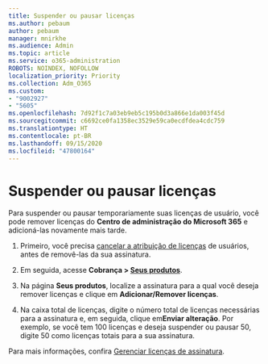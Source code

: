 ```yaml
---
title: Suspender ou pausar licenças
ms.author: pebaum
author: pebaum
manager: mnirkhe
ms.audience: Admin
ms.topic: article
ms.service: o365-administration
ROBOTS: NOINDEX, NOFOLLOW
localization_priority: Priority
ms.collection: Adm_O365
ms.custom:
- "9002927"
- "5605"
ms.openlocfilehash: 7d92f1c7a03eb9eb5c195b0d3a866e1da003f45d
ms.sourcegitcommit: c6692ce0fa1358ec3529e59ca0ecdfdea4cdc759
ms.translationtype: HT
ms.contentlocale: pt-BR
ms.lasthandoff: 09/15/2020
ms.locfileid: "47800164"
---
```

# <a name="suspend-or-pause-licenses"></a>Suspender ou pausar licenças

Para suspender ou pausar temporariamente suas licenças de usuário, você pode remover licenças do **Centro de administração do Microsoft 365** e adicioná-las novamente mais tarde.

1. Primeiro, você precisa [cancelar a atribuição de licenças](https://docs.microsoft.com/microsoft-365/admin/manage/remove-licenses-from-users?view=o365-worldwide) de usuários, antes de removê-las da sua assinatura.

2. Em seguida, acesse **Cobrança > [Seus produtos](https://go.microsoft.com/fwlink/p/?linkid=842054)**.

3. Na página **Seus produtos**, localize a assinatura para a qual você deseja remover licenças e clique em **Adicionar/Remover licenças**.

4. Na caixa total de licenças, digite o número total de licenças necessárias para a assinatura e, em seguida, clique em**Enviar alteração**. Por exemplo, se você tem 100 licenças e deseja suspender ou pausar 50, digite 50 como licenças totais para a sua assinatura.

Para mais informações, confira [Gerenciar licenças de assinatura](https://docs.microsoft.com/microsoft-365/commerce/licenses/buy-licenses?view=o365-worldwide).
